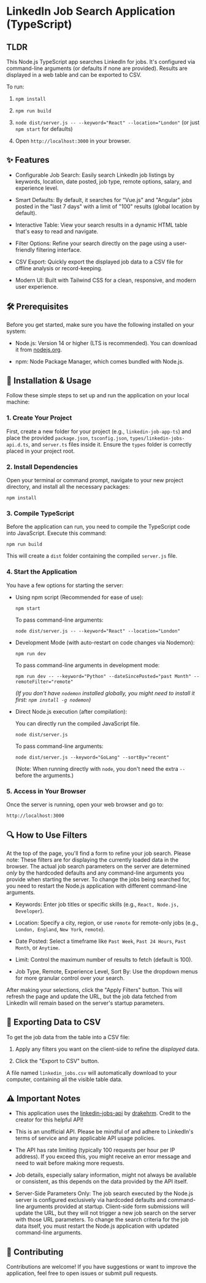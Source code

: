 LinkedIn Job Search Application (TypeScript)
============================================

TLDR
-----

This Node.js TypeScript app searches LinkedIn for jobs. It's configured via command-line arguments (or defaults if none are provided). Results are displayed in a web table and can be exported to CSV.

To run:

1. `npm install`

2. `npm run build`

3. `node dist/server.js -- --keyword="React" --location="London"` (or just `npm start` for defaults)

4. Open `http://localhost:3000` in your browser.

✨ Features
----------

- Configurable Job Search: Easily search LinkedIn job listings by keywords, location, date posted, job type, remote options, salary, and experience level.

- Smart Defaults: By default, it searches for "Vue.js" and "Angular" jobs posted in the "last 7 days" with a limit of "100" results (global location by default).

- Interactive Table: View your search results in a dynamic HTML table that's easy to read and navigate.

- Filter Options: Refine your search directly on the page using a user-friendly filtering interface.

- CSV Export: Quickly export the displayed job data to a CSV file for offline analysis or record-keeping.

- Modern UI: Built with Tailwind CSS for a clean, responsive, and modern user experience.

🛠️ Prerequisites
-----------------

Before you get started, make sure you have the following installed on your system:

- Node.js: Version 14 or higher (LTS is recommended). You can download it from [nodejs.org](https://nodejs.org/ "null").

- npm: Node Package Manager, which comes bundled with Node.js.

🚀 Installation & Usage
-----------------------

Follow these simple steps to set up and run the application on your local machine:

### 1\. Create Your Project

First, create a new folder for your project (e.g., `linkedin-job-app-ts`) and place the provided `package.json`, `tsconfig.json`, `types/linkedin-jobs-api.d.ts`, and `server.ts` files inside it. Ensure the `types` folder is correctly placed in your project root.

### 2\. Install Dependencies

Open your terminal or command prompt, navigate to your new project directory, and install all the necessary packages:

```
npm install

```

### 3\. Compile TypeScript

Before the application can run, you need to compile the TypeScript code into JavaScript. Execute this command:

```
npm run build

```

This will create a `dist` folder containing the compiled `server.js` file.

### 4\. Start the Application

You have a few options for starting the server:

- Using npm script (Recommended for ease of use):

    ```
    npm start

    ```

    To pass command-line arguments:

    ```
    node dist/server.js -- --keyword="React" --location="London" 

    ```

- Development Mode (with auto-restart on code changes via Nodemon):

    ```
    npm run dev

    ```

    To pass command-line arguments in development mode:

    ```
    npm run dev -- --keyword="Python" --dateSincePosted="past Month" --remoteFilter="remote"

    ```

    *(If you don't have `nodemon` installed globally, you might need to install it first: `npm install -g nodemon`)*

- Direct Node.js execution (after compilation):

    You can directly run the compiled JavaScript file.

    ```
    node dist/server.js

    ```

    To pass command-line arguments:

    ```
    node dist/server.js --keyword="GoLang" --sortBy="recent"

    ```

    (Note: When running directly with `node`, you don't need the extra `--` before the arguments.)

### 5\. Access in Your Browser

Once the server is running, open your web browser and go to:

```
http://localhost:3000

```

🔍 How to Use Filters
---------------------

At the top of the page, you'll find a form to refine your job search. Please note: These filters are for displaying the currently loaded data in the browser. The actual job search parameters on the server are determined *only* by the hardcoded defaults and any command-line arguments you provide when starting the server. To change the jobs being searched for, you need to restart the Node.js application with different command-line arguments.

- Keywords: Enter job titles or specific skills (e.g., `React, Node.js, Developer`).

- Location: Specify a city, region, or use `remote` for remote-only jobs (e.g., `London, England`, `New York`, `remote`).

- Date Posted: Select a timeframe like `Past Week`, `Past 24 Hours`, `Past Month`, or `Anytime`.

- Limit: Control the maximum number of results to fetch (default is 100).

- Job Type, Remote, Experience Level, Sort By: Use the dropdown menus for more granular control over your search.

After making your selections, click the "Apply Filters" button. This will refresh the page and update the URL, but the job data fetched from LinkedIn will remain based on the server's startup parameters.

📄 Exporting Data to CSV
------------------------

To get the job data from the table into a CSV file:

1. Apply any filters you want on the client-side to refine the *displayed* data.

2. Click the "Export to CSV" button.

A file named `linkedin_jobs.csv` will automatically download to your computer, containing all the visible table data.

⚠️ Important Notes
------------------

- This application uses the [linkedin-jobs-api](https://github.com/drakehrm/linkedin-jobs-api "null") by [drakehrm](https://github.com/drakehrm "null"). Credit to the creator for this helpful API!

- This is an unofficial API. Please be mindful of and adhere to LinkedIn's terms of service and any applicable API usage policies.

- The API has rate limiting (typically 100 requests per hour per IP address). If you exceed this, you might receive an error message and need to wait before making more requests.

- Job details, especially salary information, might not always be available or consistent, as this depends on the data provided by the API itself.

- Server-Side Parameters Only: The job search executed by the Node.js server is configured exclusively via hardcoded defaults and command-line arguments provided at startup. Client-side form submissions will update the URL, but they will not trigger a new job search on the server with those URL parameters. To change the search criteria for the job data itself, you must restart the Node.js application with updated command-line arguments.

🤝 Contributing
---------------

Contributions are welcome! If you have suggestions or want to improve the application, feel free to open issues or submit pull requests.
